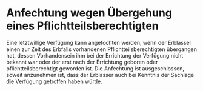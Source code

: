 # Anfechtung wegen Übergehung eines Pflichtteilsberechtigten

Eine letztwillige Verfügung kann angefochten werden, wenn der Erblasser einen zur Zeit des Erbfalls vorhandenen Pflichtteilsberechtigten übergangen hat, dessen Vorhandensein ihm bei der Errichtung der Verfügung nicht bekannt war oder der erst nach der Errichtung geboren oder pflichtteilsberechtigt geworden ist. Die Anfechtung ist ausgeschlossen, soweit anzunehmen ist, dass der Erblasser auch bei Kenntnis der Sachlage die Verfügung getroffen haben würde.